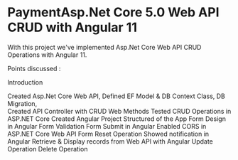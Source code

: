 # PaymentAsp.Net Core 5.0 Web API CRUD with Angular 11
With this project we've implemented Asp.Net Core Web API CRUD Operations with Angular 11.

Points discussed :

Introduction

Created Asp.Net Core Web API,
Defined EF Model & DB Context Class,
DB Migration, </br>
Created API Controller with CRUD Web Methods
Tested CRUD Operations in ASP.NET Core
Created Angular Project
Structured of the App
Form Design in Angular
Form Validation
Form Submit in Angular
Enabled CORS in ASP.NET Core Web API
Form Reset Operation
Showed notification in Angular
Retrieve & Display records from Web API with Angular
Update Operation
Delete Operation
